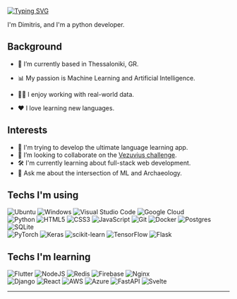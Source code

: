 [![Typing SVG](https://readme-typing-svg.demolab.com?font=Fira+Code&pause=1000&color=00FF41&center=true&random=false&width=435&lines=%F0%9F%91%8B+Welcome+to+my+GitHub+%F0%9F%91%8B)](https://git.io/typing-svg)

I'm Dimitris, and I'm a python developer.


## Background

- 🔭 I’m currently based in Thessaloniki, GR.

- 📊 My passion is Machine Learning and Artificial Intelligence.

-  👨‍💻  I enjoy working with real-world data.

- ❤️ I love learning new languages.

## Interests



- 🚀 I'm trying to develop the ultimate language learning app.
- 👯 I’m looking to collaborate on the [Vezuvius challenge](https://scrollprize.org/).
- 🛠 I'm currently learning about full-stack web development.
- 💬 Ask me about the intersection of ML and Archaeology.

## Techs I'm using

![Ubuntu](https://img.shields.io/badge/Ubuntu-E95420?style=for-the-badge&logo=ubuntu&logoColor=white)  ![Windows](https://img.shields.io/badge/Windows-0078D6?style=for-the-badge&logo=windows&logoColor=white)  ![Visual Studio Code](https://img.shields.io/badge/Visual%20Studio%20Code-0078d7.svg?style=for-the-badge&logo=visual-studio-code&logoColor=white) ![Google Cloud](https://img.shields.io/badge/GoogleCloud-%234285F4.svg?style=for-the-badge&logo=google-cloud&logoColor=white) \
![Python](https://img.shields.io/badge/PYTHON-3776AB.svg?&style=flat&logo=python&logoColor=white)  ![HTML5](https://img.shields.io/badge/HTML5-E34F26.svg?&style=flat&logo=html5&logoColor=white)  ![CSS3](https://img.shields.io/badge/CSS3-%231572B6.svg?&style=flat&logo=css3&logoColor=white)  ![JavaScript](https://img.shields.io/badge/JAVASCRIPT-323330.svg?&style=flat&logo=javascript&logoColor=%23F7DF1E)
![Git](https://img.shields.io/badge/GIT-%23F05033.svg?&style=flat&logo=git&logoColor=white)  ![Docker](https://img.shields.io/badge/DOCKER-2496ED.svg?&style=flat&logo=docker&logoColor=white)  ![Postgres](https://img.shields.io/badge/POSTGRES-%23316192.svg?&style=flat&logo=postgresql&logoColor=white)  ![SQLite](https://img.shields.io/badge/SQLITE-003B57.svg?&style=flat&logo=sqlite&logoColor=white) \
 ![PyTorch](https://img.shields.io/badge/PyTorch-%23EE4C2C.svg?style=for-the-badge&logo=PyTorch&logoColor=white) ![Keras](https://img.shields.io/badge/Keras-%23D00000.svg?style=for-the-badge&logo=Keras&logoColor=white) ![scikit-learn](https://img.shields.io/badge/scikit--learn-%23F7931E.svg?style=for-the-badge&logo=scikit-learn&logoColor=white) ![TensorFlow](https://img.shields.io/badge/TensorFlow-%23FF6F00.svg?style=for-the-badge&logo=TensorFlow&logoColor=white) ![Flask](https://img.shields.io/badge/flask-%23000.svg?style=for-the-badge&logo=flask&logoColor=white)

## Techs I'm learning
![Flutter](https://img.shields.io/badge/FLUTTER-02569B.svg?&style=flat&logo=flutter&logoColor=white) ![NodeJS](https://img.shields.io/badge/NODEJS-339933.svg?&style=flat&logo=node.js&logoColor=white) ![Redis](https://img.shields.io/badge/REDIS-DC382D.svg?&style=flat&logo=redis&logoColor=white) ![Firebase](https://img.shields.io/badge/FIREBASE-FFCA28.svg?&style=flat&logo=firebase&logoColor=black) ![Nginx](https://img.shields.io/badge/NGINX-269539.svg?&style=flat&logo=nginx&logoColor=white) \
 ![Django](https://img.shields.io/badge/django-%23092E20.svg?style=for-the-badge&logo=django&logoColor=white) ![React](https://img.shields.io/badge/react-%2320232a.svg?style=for-the-badge&logo=react&logoColor=%2361DAFB) ![AWS](https://img.shields.io/badge/AWS-%23FF9900.svg?style=for-the-badge&logo=amazon-aws&logoColor=white) ![Azure](https://img.shields.io/badge/azure-%230072C6.svg?style=for-the-badge&logo=microsoftazure&logoColor=white) ![FastAPI](https://img.shields.io/badge/FastAPI-005571?style=for-the-badge&logo=fastapi) ![Svelte](https://img.shields.io/badge/svelte-%23f1413d.svg?style=for-the-badge&logo=svelte&logoColor=white)


<hr>
